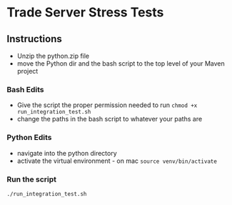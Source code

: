# Trade Server Stress Tests

## Instructions

- Unzip the python.zip file
- move the Python dir and the bash script to the top level of your Maven project

### Bash Edits
- Give the script the proper permission needed to run `chmod +x run_integration_test.sh`
- change the paths in the bash script to whatever your paths are

### Python Edits 
- navigate into the python directory
- activate the virtual environment - on mac `source venv/bin/activate` 

### Run the script
`./run_integration_test.sh`
